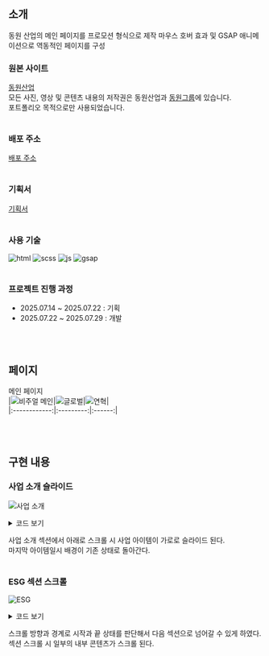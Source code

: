 ## 소개
동원 산업의 메인 페이지를 프로모션 형식으로 제작
마우스 호버 효과 및 GSAP 애니메이션으로 역동적인 페이지를 구성
<br>

### 원본 사이트
[동원산업](https://www.dwml.co.kr/)  
모든 사진, 영상 및 콘텐츠 내용의 저작권은 동원산업과 [동원그룹](https://www.dongwon.com/)에 있습니다.  
포트폴리오 목적으로만 사용되었습니다.  
<br>

### 배포 주소
[배포 주소](https://sleeping-gabin.github.io/promotion/)   
<br>

### 기획서
[기획서](https://github.com/Sleeping-Gabin/promotion/raw/main/plan_promotion.pdf)  
<br>

### 사용 기술
![html](https://img.shields.io/badge/HTML5-E34F26?style=for-the-badge&logo=html5&logoColor=white)
![scss](https://img.shields.io/badge/scss-CC6699.svg?style=for-the-badge&logo=sass&logoColor=white)
![js](https://img.shields.io/badge/JavaScript-F7DF1E?style=for-the-badge&logo=JavaScript&logoColor=white)
![gsap](https://img.shields.io/badge/gsap-0AE448.svg?style=for-the-badge&logo=gsap&logoColor=white)  
<br>

### 프로젝트 진행 과정
- 2025.07.14 ~ 2025.07.22 : 기획
- 2025.07.22 ~ 2025.07.29 : 개발  

<br><br>

## 페이지
메인 페이지  
|![비주얼 메인](https://github.com/user-attachments/assets/14c353a9-500a-4c72-a3f1-8722feaad979)|![글로벌](https://github.com/user-attachments/assets/6f3c6ca2-779b-46c0-88d5-fa37f591ea61)|![연혁](https://github.com/user-attachments/assets/59a0f26c-fcf6-4409-ab61-f37ac1070763)|  
|:------------:|:---------:|:------:|  

<br><br>

## 구현 내용
### 사업 소개 슬라이드
![사업 소개](https://github.com/user-attachments/assets/5d76e5e3-86b7-46ca-8101-651f27f050fe)

<details>
<summary>코드 보기</summary>

```js
function viewNextInfo() {
  if (viewIdx + 1 >= businesses.length) {
    endView();
    return;
  }

  let businessInfos = businesses[viewIdx+1].querySelectorAll(".business-info p");

  gsap.timeline({
    id: "next",
    onStart: () => animating = true,
    onComplete: () => {
      animating = false;
      viewIdx++;
    },
  }).addLabel("start")
    .fromTo(businesses[viewIdx+1], {
      right: "-100%",
    }, {
      right: 0,
    }, "start")
    .fromTo(businesses[viewIdx], {
      right: 0,
    }, {
      right: "100%",
    }, "start")
    .fromTo(businessInfos, {
      y: 50,
      opacity: 0,
    }, {
      y: 0,
      opacity: 1,
      stagger: 0.2
    });
}
```
</details>

사업 소개 섹션에서 아래로 스크롤 시 사업 아이템이 가로로 슬라이드 된다.  
마지막 아이템일시 배경이 기존 상태로 돌아간다.  
<br>

### ESG 섹션 스크롤
![ESG](https://github.com/user-attachments/assets/6305332f-753f-4437-a631-1804d5ee272e)

<details>
<summary>코드 보기</summary>

```js
function scrollEsg() {
  // ...

  window.addEventListener("wheel", (e) => {
    const bound = esgSection.getBoundingClientRect();
    if (esgState === "downStart" || esgState === "upStart") {
      window.scrollTo(0, fixPoint);
    }

    if (Math.floor(bound.top) <= 0 && esgState !== "downStart" && esgState !== "downEnd" && e.deltaY > 0) {
      // ... 시작 애니메이션

      esgState = "downStart";
    }
    else if (Math.ceil(bound.bottom) >= window.innerHeight && esgState !== "upStart" && esgState !== "upEnd" && e.deltaY < 0) {
      esgState = "upStart";
    }

    if (e.deltaY > 0 && Math.ceil(bound.bottom) >= window.innerHeight && esgState === "upEnd") {
      esgSection.classList.remove("up-scroll");
      esgSection.classList.add("down-scroll");
    }
    else if (e.deltaY < 0 && Math.floor(bound.top) <= 0 && esgState === "downEnd") {
      esgSection.classList.remove("down-scroll");
      esgSection.classList.add("up-scroll");
    }

    // ...
  });

  esgSection.addEventListener("wheel", (e) => {
    if (animating) {
      e.preventDefault();
    }
    else if (esgState === "downStart" || esgState === "upStart") {
      e.preventDefault();
      frame.scrollBy(0, e.deltaY);
    }

    if (esgState === "downStart" && e.deltaY > 0 && Math.ceil(frame.scrollTop + frame.clientHeight) >= frame.scrollHeight) {
      esgSection.classList.remove("down-scroll");
      esgState = "downEnd";
    }
    else if (esgState === "upStart" && e.deltaY < 0 && Math.floor(frame.scrollTop) <= 0) {
      esgSection.classList.remove("up-scroll");
      esgState = "upEnd";
    }
  });
}
```
</details>

스크롤 방향과 경계로 시작과 끝 상태를 판단해서 다음 섹션으로 넘어갈 수 있게 하였다.  
섹션 스크롤 시 일부의 내부 콘텐츠가 스크롤 된다.  
<br>
